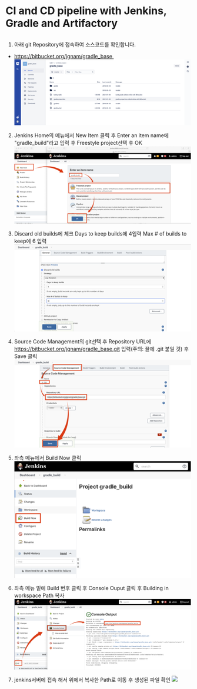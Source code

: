 # CI and CD pipeline with Jenkins, Gradle and Artifactory
##

1. 아래 git Repository에 접속하여 소스코드를 확인합니다.
  - https://bitbucket.org/jgnam/gradle_base 
![](img/1.png)

2. Jenkins Home의 메뉴에서 New Item 클릭 후 Enter an item name에 "gradle_build"라고 입력 후 Freestyle project선택 후 OK
![](img/2.png)

3. Discard old builds에 체크 Days to keep builds에 4입력 Max # of builds to keep에 6 입력
![](img/3.png)

4. Source Code Management의 git선택 후 Repository URL에 https://bitbucket.org/jgnam/gradle_base.git 입력(주의: 끌에 .git 붙일 것) 후 Save 클릭
![](img/4.png)

5. 좌측 메뉴에서 Build Now 클릭
![](img/5.png)

6. 좌측 메뉴 밑에 Build 번후 클릭 후 Console Ouput 클릭 후 Building in workspace Path  복사
![](img/6.png)

7. jenkins서버에 접속 해서 위에서 복사한 Path로 이동 후 생성된 파일 확인
![](img/7.png)
